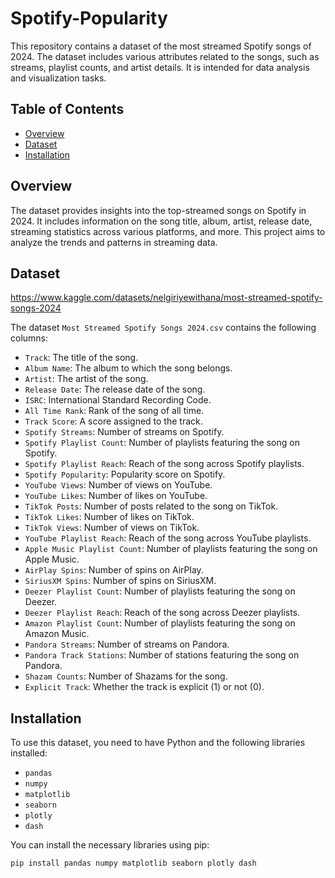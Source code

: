 # Spotify-Popularity

This repository contains a dataset of the most streamed Spotify songs of 2024. The dataset includes various attributes related to the songs, such as streams, playlist counts, and artist details. It is intended for data analysis and visualization tasks.

## Table of Contents

- [Overview](#overview)
- [Dataset](#dataset)
- [Installation](#installation)

## Overview

The dataset provides insights into the top-streamed songs on Spotify in 2024. It includes information on the song title, album, artist, release date, streaming statistics across various platforms, and more. This project aims to analyze the trends and patterns in streaming data.

## Dataset

https://www.kaggle.com/datasets/nelgiriyewithana/most-streamed-spotify-songs-2024

The dataset `Most Streamed Spotify Songs 2024.csv` contains the following columns:

- `Track`: The title of the song.
- `Album Name`: The album to which the song belongs.
- `Artist`: The artist of the song.
- `Release Date`: The release date of the song.
- `ISRC`: International Standard Recording Code.
- `All Time Rank`: Rank of the song of all time.
- `Track Score`: A score assigned to the track.
- `Spotify Streams`: Number of streams on Spotify.
- `Spotify Playlist Count`: Number of playlists featuring the song on Spotify.
- `Spotify Playlist Reach`: Reach of the song across Spotify playlists.
- `Spotify Popularity`: Popularity score on Spotify.
- `YouTube Views`: Number of views on YouTube.
- `YouTube Likes`: Number of likes on YouTube.
- `TikTok Posts`: Number of posts related to the song on TikTok.
- `TikTok Likes`: Number of likes on TikTok.
- `TikTok Views`: Number of views on TikTok.
- `YouTube Playlist Reach`: Reach of the song across YouTube playlists.
- `Apple Music Playlist Count`: Number of playlists featuring the song on Apple Music.
- `AirPlay Spins`: Number of spins on AirPlay.
- `SiriusXM Spins`: Number of spins on SiriusXM.
- `Deezer Playlist Count`: Number of playlists featuring the song on Deezer.
- `Deezer Playlist Reach`: Reach of the song across Deezer playlists.
- `Amazon Playlist Count`: Number of playlists featuring the song on Amazon Music.
- `Pandora Streams`: Number of streams on Pandora.
- `Pandora Track Stations`: Number of stations featuring the song on Pandora.
- `Shazam Counts`: Number of Shazams for the song.
- `Explicit Track`: Whether the track is explicit (1) or not (0).

## Installation

To use this dataset, you need to have Python and the following libraries installed:

- `pandas`
- `numpy`
- `matplotlib`
- `seaborn`
- `plotly`
- `dash`

You can install the necessary libraries using pip:

```bash
pip install pandas numpy matplotlib seaborn plotly dash
